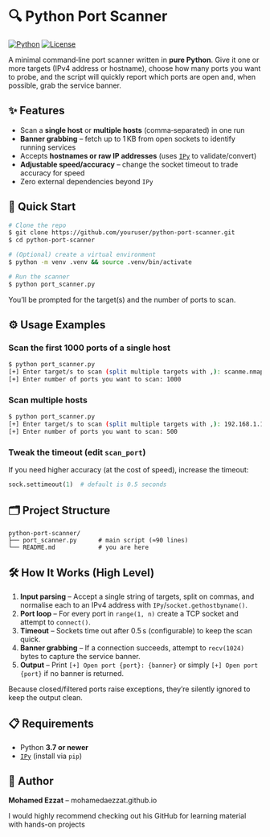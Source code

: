 # 🔍 Python Port Scanner

[![Python](https://img.shields.io/badge/python-3.7%2B-blue.svg)](https://www.python.org/downloads/)
[![License](https://img.shields.io/badge/License-MIT-yellow.svg)](/LICENSE)

A minimal command‑line port scanner written in **pure Python**. Give it one or more targets (IPv4 address or hostname), choose how many ports you want to probe, and the script will quickly report which ports are open and, when possible, grab the service banner.


## ✨ Features

- Scan a **single host** or **multiple hosts** (comma‑separated) in one run
- **Banner grabbing** – fetch up to 1 KB from open sockets to identify running services
- Accepts **hostnames or raw IP addresses** (uses [`IPy`](https://pypi.org/project/IPy/) to validate/convert)
- **Adjustable speed/accuracy** – change the socket timeout to trade accuracy for speed
- Zero external dependencies beyond `IPy`


## 🚀 Quick Start

```bash
# Clone the repo
$ git clone https://github.com/youruser/python-port-scanner.git
$ cd python-port-scanner

# (Optional) create a virtual environment
$ python -m venv .venv && source .venv/bin/activate

# Run the scanner
$ python port_scanner.py
```

You’ll be prompted for the target(s) and the number of ports to scan.


## ⚙️ Usage Examples

### Scan the first 1000 ports of a single host
```bash
$ python port_scanner.py
[+] Enter target/s to scan (split multiple targets with ,): scanme.nmap.org
[+] Enter number of ports you want to scan: 1000
```

### Scan multiple hosts
```bash
$ python port_scanner.py
[+] Enter target/s to scan (split multiple targets with ,): 192.168.1.10,example.com,10.0.0.5
[+] Enter number of ports you want to scan: 500
```

### Tweak the timeout (edit `scan_port`)
If you need higher accuracy (at the cost of speed), increase the timeout:

```python
sock.settimeout(1)  # default is 0.5 seconds
```

## 🗂️ Project Structure

```
python-port-scanner/
├── port_scanner.py      # main script (≈90 lines)
└── README.md            # you are here
```

## 🛠️ How It Works (High Level)

1. **Input parsing** – Accept a single string of targets, split on commas, and normalise each to an IPv4 address with `IPy`/`socket.gethostbyname()`.
2. **Port loop** – For every port in `range(1, n)` create a TCP socket and attempt to `connect()`.
3. **Timeout** – Sockets time out after 0.5 s (configurable) to keep the scan quick.
4. **Banner grabbing** – If a connection succeeds, attempt to `recv(1024)` bytes to capture the service banner.
5. **Output** – Print `[+] Open port {port}: {banner}` or simply `[+] Open port {port}` if no banner is returned.

Because closed/filtered ports raise exceptions, they’re silently ignored to keep the output clean.


## 📋 Requirements

- Python **3.7 or newer**
- [`IPy`](https://pypi.org/project/IPy/) (install via `pip`)


## 👤 Author

**Mohamed Ezzat** – mohamedaezzat.github.io

I would highly recommend checking out his GitHub for learning material with hands-on projects
